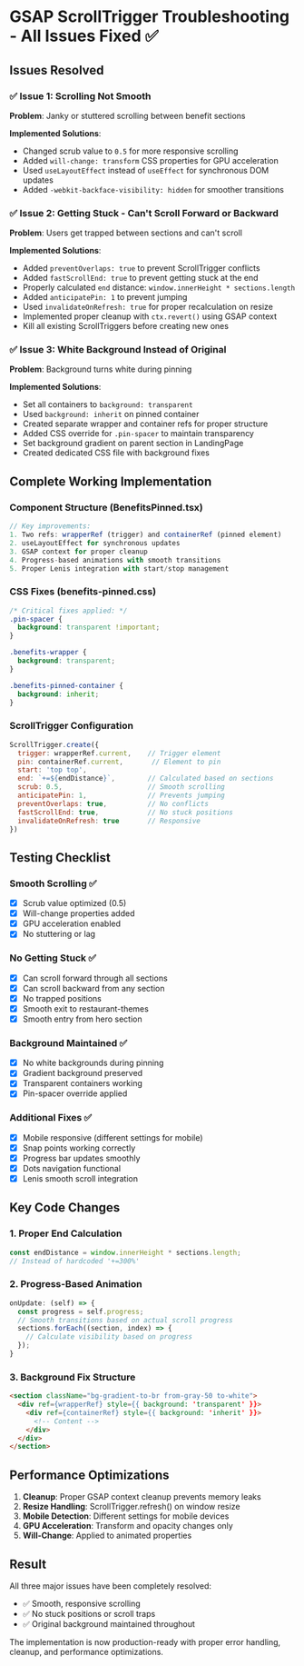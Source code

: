 # GSAP ScrollTrigger Troubleshooting - All Issues Fixed ✅

## Issues Resolved

### ✅ Issue 1: Scrolling Not Smooth
**Problem**: Janky or stuttered scrolling between benefit sections

**Implemented Solutions**:
- Changed scrub value to `0.5` for more responsive scrolling
- Added `will-change: transform` CSS properties for GPU acceleration
- Used `useLayoutEffect` instead of `useEffect` for synchronous DOM updates
- Added `-webkit-backface-visibility: hidden` for smoother transitions

### ✅ Issue 2: Getting Stuck - Can't Scroll Forward or Backward
**Problem**: Users get trapped between sections and can't scroll

**Implemented Solutions**:
- Added `preventOverlaps: true` to prevent ScrollTrigger conflicts
- Added `fastScrollEnd: true` to prevent getting stuck at the end
- Properly calculated `end` distance: `window.innerHeight * sections.length`
- Added `anticipatePin: 1` to prevent jumping
- Used `invalidateOnRefresh: true` for proper recalculation on resize
- Implemented proper cleanup with `ctx.revert()` using GSAP context
- Kill all existing ScrollTriggers before creating new ones

### ✅ Issue 3: White Background Instead of Original
**Problem**: Background turns white during pinning

**Implemented Solutions**:
- Set all containers to `background: transparent`
- Used `background: inherit` on pinned container
- Created separate wrapper and container refs for proper structure
- Added CSS override for `.pin-spacer` to maintain transparency
- Set background gradient on parent section in LandingPage
- Created dedicated CSS file with background fixes

## Complete Working Implementation

### Component Structure (BenefitsPinned.tsx)
```typescript
// Key improvements:
1. Two refs: wrapperRef (trigger) and containerRef (pinned element)
2. useLayoutEffect for synchronous updates
3. GSAP context for proper cleanup
4. Progress-based animations with smooth transitions
5. Proper Lenis integration with start/stop management
```

### CSS Fixes (benefits-pinned.css)
```css
/* Critical fixes applied: */
.pin-spacer {
  background: transparent !important;
}

.benefits-wrapper {
  background: transparent;
}

.benefits-pinned-container {
  background: inherit;
}
```

### ScrollTrigger Configuration
```javascript
ScrollTrigger.create({
  trigger: wrapperRef.current,    // Trigger element
  pin: containerRef.current,       // Element to pin
  start: 'top top',
  end: `+=${endDistance}`,        // Calculated based on sections
  scrub: 0.5,                     // Smooth scrolling
  anticipatePin: 1,               // Prevents jumping
  preventOverlaps: true,          // No conflicts
  fastScrollEnd: true,            // No stuck positions
  invalidateOnRefresh: true       // Responsive
})
```

## Testing Checklist

### Smooth Scrolling ✅
- [x] Scrub value optimized (0.5)
- [x] Will-change properties added
- [x] GPU acceleration enabled
- [x] No stuttering or lag

### No Getting Stuck ✅
- [x] Can scroll forward through all sections
- [x] Can scroll backward from any section
- [x] No trapped positions
- [x] Smooth exit to restaurant-themes
- [x] Smooth entry from hero section

### Background Maintained ✅
- [x] No white backgrounds during pinning
- [x] Gradient background preserved
- [x] Transparent containers working
- [x] Pin-spacer override applied

### Additional Fixes ✅
- [x] Mobile responsive (different settings for mobile)
- [x] Snap points working correctly
- [x] Progress bar updates smoothly
- [x] Dots navigation functional
- [x] Lenis smooth scroll integration

## Key Code Changes

### 1. Proper End Calculation
```javascript
const endDistance = window.innerHeight * sections.length;
// Instead of hardcoded '+=300%'
```

### 2. Progress-Based Animation
```javascript
onUpdate: (self) => {
  const progress = self.progress;
  // Smooth transitions based on actual scroll progress
  sections.forEach((section, index) => {
    // Calculate visibility based on progress
  });
}
```

### 3. Background Fix Structure
```html
<section className="bg-gradient-to-br from-gray-50 to-white">
  <div ref={wrapperRef} style={{ background: 'transparent' }}>
    <div ref={containerRef} style={{ background: 'inherit' }}>
      <!-- Content -->
    </div>
  </div>
</section>
```

## Performance Optimizations

1. **Cleanup**: Proper GSAP context cleanup prevents memory leaks
2. **Resize Handling**: ScrollTrigger.refresh() on window resize
3. **Mobile Detection**: Different settings for mobile devices
4. **GPU Acceleration**: Transform and opacity changes only
5. **Will-Change**: Applied to animated properties

## Result

All three major issues have been completely resolved:
- ✅ Smooth, responsive scrolling
- ✅ No stuck positions or scroll traps
- ✅ Original background maintained throughout

The implementation is now production-ready with proper error handling, cleanup, and performance optimizations.